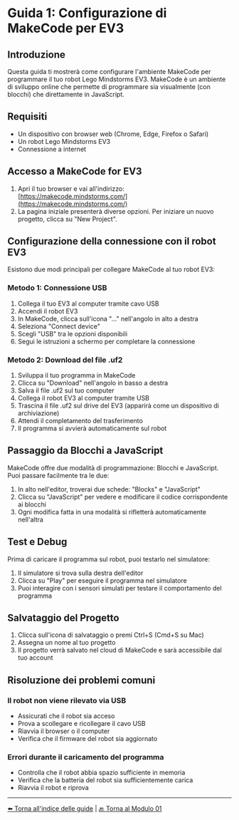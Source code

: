 # Guida 1: Configurazione di MakeCode per EV3

## Introduzione

Questa guida ti mostrerà come configurare l'ambiente MakeCode per programmare il tuo robot Lego Mindstorms EV3. MakeCode è un ambiente di sviluppo online che permette di programmare sia visualmente (con blocchi) che direttamente in JavaScript.

## Requisiti

- Un dispositivo con browser web (Chrome, Edge, Firefox o Safari)
- Un robot Lego Mindstorms EV3
- Connessione a internet

## Accesso a MakeCode for EV3

1. Apri il tuo browser e vai all'indirizzo: [https://makecode.mindstorms.com/](https://makecode.mindstorms.com/)
2. La pagina iniziale presenterà diverse opzioni. Per iniziare un nuovo progetto, clicca su "New Project".

## Configurazione della connessione con il robot EV3

Esistono due modi principali per collegare MakeCode al tuo robot EV3:

### Metodo 1: Connessione USB

1. Collega il tuo EV3 al computer tramite cavo USB
2. Accendi il robot EV3
3. In MakeCode, clicca sull'icona "..." nell'angolo in alto a destra
4. Seleziona "Connect device"
5. Scegli "USB" tra le opzioni disponibili
6. Segui le istruzioni a schermo per completare la connessione

### Metodo 2: Download del file .uf2

1. Sviluppa il tuo programma in MakeCode
2. Clicca su "Download" nell'angolo in basso a destra
3. Salva il file .uf2 sul tuo computer
4. Collega il robot EV3 al computer tramite USB
5. Trascina il file .uf2 sul drive del EV3 (apparirà come un dispositivo di archiviazione)
6. Attendi il completamento del trasferimento
7. Il programma si avvierà automaticamente sul robot

## Passaggio da Blocchi a JavaScript

MakeCode offre due modalità di programmazione: Blocchi e JavaScript. Puoi passare facilmente tra le due:

1. In alto nell'editor, troverai due schede: "Blocks" e "JavaScript"
2. Clicca su "JavaScript" per vedere e modificare il codice corrispondente ai blocchi
3. Ogni modifica fatta in una modalità si rifletterà automaticamente nell'altra

## Test e Debug

Prima di caricare il programma sul robot, puoi testarlo nel simulatore:

1. Il simulatore si trova sulla destra dell'editor
2. Clicca su "Play" per eseguire il programma nel simulatore
3. Puoi interagire con i sensori simulati per testare il comportamento del programma

## Salvataggio del Progetto

1. Clicca sull'icona di salvataggio o premi Ctrl+S (Cmd+S su Mac)
2. Assegna un nome al tuo progetto
3. Il progetto verrà salvato nel cloud di MakeCode e sarà accessibile dal tuo account

## Risoluzione dei problemi comuni

### Il robot non viene rilevato via USB

- Assicurati che il robot sia acceso
- Prova a scollegare e ricollegare il cavo USB
- Riavvia il browser o il computer
- Verifica che il firmware del robot sia aggiornato

### Errori durante il caricamento del programma

- Controlla che il robot abbia spazio sufficiente in memoria
- Verifica che la batteria del robot sia sufficientemente carica
- Riavvia il robot e riprova

---

[⬅️ Torna all'indice delle guide](./README.md) | [🔙 Torna al Modulo 01](../README.md)
